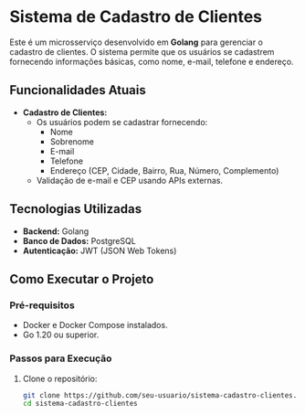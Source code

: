 # Sistema de Cadastro de Clientes

Este é um microsserviço desenvolvido em **Golang** para gerenciar o cadastro de clientes. O sistema permite que os usuários se cadastrem fornecendo informações básicas, como nome, e-mail, telefone e endereço.

## Funcionalidades Atuais

- **Cadastro de Clientes:**
  - Os usuários podem se cadastrar fornecendo:
    - Nome
    - Sobrenome
    - E-mail
    - Telefone
    - Endereço (CEP, Cidade, Bairro, Rua, Número, Complemento)
  - Validação de e-mail e CEP usando APIs externas.

## Tecnologias Utilizadas

- **Backend:** Golang
- **Banco de Dados:** PostgreSQL
- **Autenticação:** JWT (JSON Web Tokens)

## Como Executar o Projeto

### Pré-requisitos

- Docker e Docker Compose instalados.
- Go 1.20 ou superior.

### Passos para Execução

1. Clone o repositório:
   ```bash
   git clone https://github.com/seu-usuario/sistema-cadastro-clientes.git
   cd sistema-cadastro-clientes